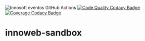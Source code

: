 ![Innosoft eventos GitHub Actions](https://github.com/innosoft-innoweb/innoweb-sandbox/actions/workflows/django.yml/badge.svg)
[![Code Quality Codacy Badge](https://app.codacy.com/project/badge/Grade/83ba5dc0c73a4b3f80f7f4959af6b53c)](https://www.codacy.com/gh/innosoft-innoweb/innoweb-sandbox/dashboard?utm_source=github.com&amp;utm_medium=referral&amp;utm_content=innosoft-innoweb/innoweb-sandbox&amp;utm_campaign=Badge_Grade)
[![Coverage Codacy Badge](https://app.codacy.com/project/badge/Coverage/83ba5dc0c73a4b3f80f7f4959af6b53c)](https://www.codacy.com/gh/innosoft-innoweb/innoweb-sandbox/dashboard?utm_source=github.com&utm_medium=referral&utm_content=innosoft-innoweb/innoweb-sandbox&utm_campaign=Badge_Coverage)

# innoweb-sandbox
